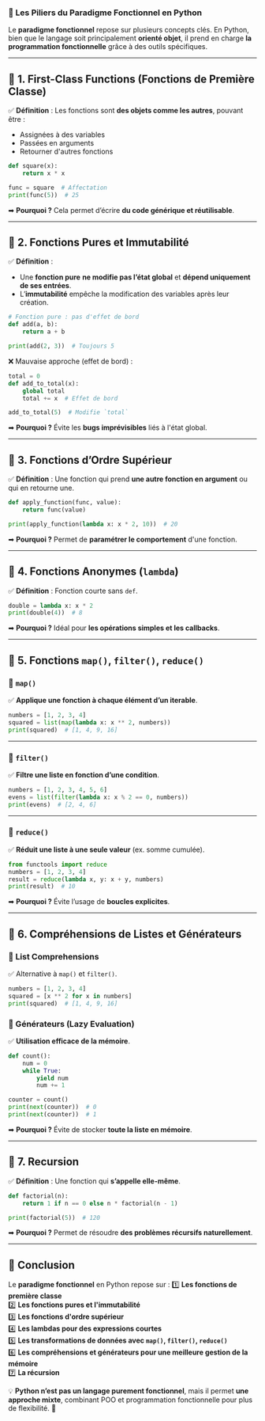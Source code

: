### **📌 Les Piliers du Paradigme Fonctionnel en Python**
Le **paradigme fonctionnel** repose sur plusieurs concepts clés. En Python, bien que le langage soit principalement **orienté objet**, il prend en charge **la programmation fonctionnelle** grâce à des outils spécifiques.

---

## **🔹 1. First-Class Functions (Fonctions de Première Classe)**
✅ **Définition** : Les fonctions sont **des objets comme les autres**, pouvant être :
- Assignées à des variables
- Passées en arguments
- Retourner d'autres fonctions

```python
def square(x):
    return x * x

func = square  # Affectation
print(func(5))  # 25
```
➡ **Pourquoi ?** Cela permet d’écrire **du code générique et réutilisable**.

---

## **🔹 2. Fonctions Pures et Immutabilité**
✅ **Définition** :
- Une **fonction pure** **ne modifie pas l’état global** et **dépend uniquement de ses entrées**.
- L’**immutabilité** empêche la modification des variables après leur création.

```python
# Fonction pure : pas d'effet de bord
def add(a, b):
    return a + b

print(add(2, 3))  # Toujours 5
```

❌ Mauvaise approche (effet de bord) :
```python
total = 0
def add_to_total(x):
    global total
    total += x  # Effet de bord

add_to_total(5)  # Modifie `total`
```
➡ **Pourquoi ?** Évite les **bugs imprévisibles** liés à l'état global.

---

## **🔹 3. Fonctions d’Ordre Supérieur**
✅ **Définition** : Une fonction qui prend **une autre fonction en argument** ou qui en retourne une.

```python
def apply_function(func, value):
    return func(value)

print(apply_function(lambda x: x * 2, 10))  # 20
```
➡ **Pourquoi ?** Permet de **paramétrer le comportement** d'une fonction.

---

## **🔹 4. Fonctions Anonymes (`lambda`)**
✅ **Définition** : Fonction courte sans `def`.

```python
double = lambda x: x * 2
print(double(4))  # 8
```
➡ **Pourquoi ?** Idéal pour **les opérations simples et les callbacks**.

---

## **🔹 5. Fonctions `map()`, `filter()`, `reduce()`**
### **📌 `map()`**
✅ **Applique une fonction à chaque élément d’un iterable**.

```python
numbers = [1, 2, 3, 4]
squared = list(map(lambda x: x ** 2, numbers))
print(squared)  # [1, 4, 9, 16]
```

---

### **📌 `filter()`**
✅ **Filtre une liste en fonction d’une condition**.

```python
numbers = [1, 2, 3, 4, 5, 6]
evens = list(filter(lambda x: x % 2 == 0, numbers))
print(evens)  # [2, 4, 6]
```

---

### **📌 `reduce()`**
✅ **Réduit une liste à une seule valeur** (ex. somme cumulée).

```python
from functools import reduce
numbers = [1, 2, 3, 4]
result = reduce(lambda x, y: x + y, numbers)
print(result)  # 10
```
➡ **Pourquoi ?** Évite l’usage de **boucles explicites**.

---

## **🔹 6. Compréhensions de Listes et Générateurs**
### **📌 List Comprehensions**
✅ Alternative à `map()` et `filter()`.

```python
numbers = [1, 2, 3, 4]
squared = [x ** 2 for x in numbers]
print(squared)  # [1, 4, 9, 16]
```

### **📌 Générateurs (Lazy Evaluation)**
✅ **Utilisation efficace de la mémoire**.

```python
def count():
    num = 0
    while True:
        yield num
        num += 1

counter = count()
print(next(counter))  # 0
print(next(counter))  # 1
```
➡ **Pourquoi ?** Évite de stocker **toute la liste en mémoire**.

---

## **🔹 7. Recursion**
✅ **Définition** : Une fonction qui **s’appelle elle-même**.

```python
def factorial(n):
    return 1 if n == 0 else n * factorial(n - 1)

print(factorial(5))  # 120
```
➡ **Pourquoi ?** Permet de résoudre **des problèmes récursifs naturellement**.

---

## **📌 Conclusion**
Le **paradigme fonctionnel** en Python repose sur :
1️⃣ **Les fonctions de première classe**  
2️⃣ **Les fonctions pures et l'immutabilité**  
3️⃣ **Les fonctions d'ordre supérieur**  
4️⃣ **Les lambdas pour des expressions courtes**  
5️⃣ **Les transformations de données avec `map()`, `filter()`, `reduce()`**  
6️⃣ **Les compréhensions et générateurs pour une meilleure gestion de la mémoire**  
7️⃣ **La récursion**  

💡 **Python n’est pas un langage purement fonctionnel**, mais il permet **une approche mixte**, combinant POO et programmation fonctionnelle pour plus de flexibilité. 🚀